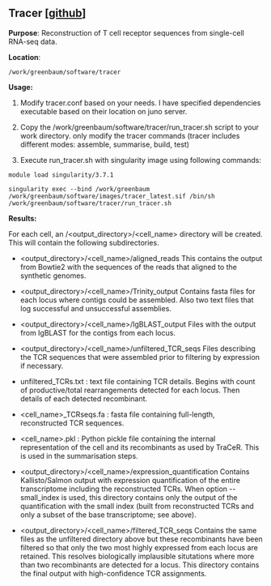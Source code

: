 ## Tracer [[github](https://github.com/Teichlab/tracer)]
**Purpose**:  Reconstruction of T cell receptor sequences from single-cell RNA-seq data.

**Location**: 

`/work/greenbaum/software/tracer`

**Usage:**

1. Modify tracer.conf based on your needs. I have specified dependencies executable based on their location on juno server.

2. Copy the /work/greenbaum/software/tracer/run_tracer.sh script to your work directory. only modify the tracer commands (tracer includes different modes: assemble, summarise, build, test)

3. Execute run_tracer.sh with singularity image using following commands:

`module load singularity/3.7.1`

`singularity exec --bind /work/greenbaum /work/greenbaum/software/images/tracer_latest.sif /bin/sh /work/greenbaum/software/tracer/run_tracer.sh`

**Results:**

For each cell, an /<output_directory>/<cell_name> directory will be created. This will contain the following subdirectories.

- <output_directory>/<cell_name>/aligned_reads
This contains the output from Bowtie2 with the sequences of the reads that aligned to the synthetic genomes.

- <output_directory>/<cell_name>/Trinity_output
Contains fasta files for each locus where contigs could be assembled. Also two text files that log successful and unsuccessful assemblies.

- <output_directory>/<cell_name>/IgBLAST_output
Files with the output from IgBLAST for the contigs from each locus.

- <output_directory>/<cell_name>/unfiltered_TCR_seqs
Files describing the TCR sequences that were assembled prior to filtering by expression if necessary.

- unfiltered_TCRs.txt : text file containing TCR details. Begins with count of productive/total rearrangements detected for each locus. Then details of each detected recombinant.
- <cell_name>_TCRseqs.fa : fasta file containing full-length, reconstructed TCR sequences.
- <cell_name>.pkl : Python pickle file containing the internal representation of the cell and its recombinants as used by TraCeR. This is used in the summarisation steps.
- <output_directory>/<cell_name>/expression_quantification
Contains Kallisto/Salmon output with expression quantification of the entire transcriptome including the reconstructed TCRs. When option --small_index is used, this directory contains only the output of the quantification with the small index (built from reconstructed TCRs and only a subset of the base transcriptome; see above).

- <output_directory>/<cell_name>/filtered_TCR_seqs
Contains the same files as the unfiltered directory above but these recombinants have been filtered so that only the two most highly expressed from each locus are retained. This resolves biologically implausible situtations where more than two recombinants are detected for a locus. This directory contains the final output with high-confidence TCR assignments.






